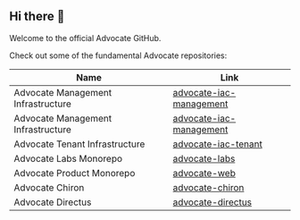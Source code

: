 ## Hi there 👋

 Welcome to the official Advocate GitHub.

Check out some of the fundamental Advocate repositories:

| Name | Link |
| ------ | ------ |
| Advocate Management Infrastructure | [advocate-iac-management](https://github.com/ouradvocates/advocate-iac-management) |
| Advocate Management Infrastructure | [advocate-iac-management](https://github.com/ouradvocates/advocate-iac-management) |
| Advocate Tenant Infrastructure | [advocate-iac-tenant](https://github.com/ouradvocates/advocate-iac-tenant) |
| Advocate Labs Monorepo | [advocate-labs](https://github.com/ouradvocates/advocate-labs) |
| Advocate Product Monorepo | [advocate-web](https://github.com/ouradvocates/advocate-web) |
| Advocate Chiron | [advocate-chiron](https://github.com/ouradvocates/advocate-chiron) |
| Advocate Directus | [advocate-directus](https://github.com/ouradvocates/advocate-directus) |
